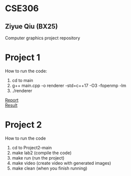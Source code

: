 # CSE306
## Ziyue Qiu (BX25)
Computer graphics project repository

# Project 1
How to run the code:
1. cd to main
2. g++ main.cpp -o renderer -std=c++17 -O3 -fopenmp -lm
3. ./renderer

[Report](./CG-main/cg1_report.pdf) <br>
[Result](./CG-main/image.png)

# Project 2
How to run the code
1. cd to Project2-main
2. make lab2 (compile the code)
3. make run (run the project)
4. make video (create video with generated images)
5. make clean (when you finish running)
